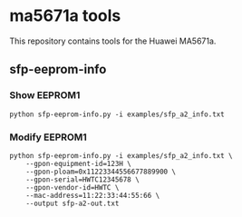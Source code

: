 # ma5671a tools

This repository contains tools for the Huawei MA5671a.

## sfp-eeprom-info

### Show EEPROM1

```
python sfp-eeprom-info.py -i examples/sfp_a2_info.txt
```

### Modify EEPROM1

```
python sfp-eeprom-info.py -i examples/sfp_a2_info.txt \
	--gpon-equipment-id=123H \
	--gpon-ploam=0x11223344556677889900 \
	--gpon-serial=HWTC12345678 \
	--gpon-vendor-id=HWTC \
	--mac-address=11:22:33:44:55:66 \
	--output sfp-a2-out.txt
```
